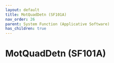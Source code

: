 ```yaml
---
layout: default
title: MotQuadDetn (SF101A)
nav_order: 26
parent: System Function (Applicative Software)
has_children: true
---
```

# MotQuadDetn (SF101A)
